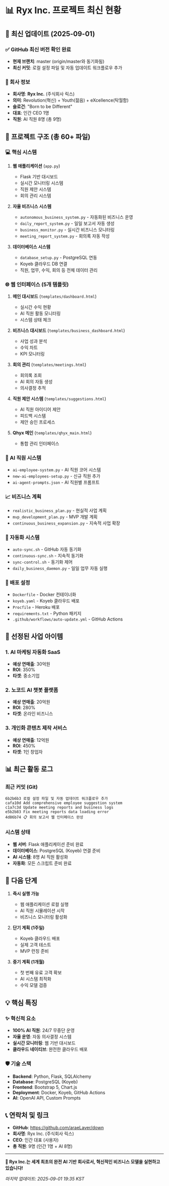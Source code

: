 # 📊 Ryx Inc. 프로젝트 최신 현황

## 🚀 최신 업데이트 (2025-09-01)

### ✅ GitHub 최신 버전 확인 완료
- **현재 브랜치**: master (origin/master와 동기화됨)
- **최신 커밋**: 로컬 설정 파일 및 자동 업데이트 워크플로우 추가

### 🏢 회사 정보
- **회사명**: **Ryx Inc.** (주식회사 릭스) 
- **의미**: Revolution(혁신) + Youth(젊음) + eXcellence(탁월함)
- **슬로건**: "Born to be Different"
- **대표**: 인간 CEO 1명
- **직원**: AI 직원 8명 (총 9명)

## 📁 프로젝트 구조 (총 60+ 파일)

### 💻 핵심 시스템
1. **웹 애플리케이션** (`app.py`)
   - Flask 기반 대시보드
   - 실시간 모니터링 시스템
   - 직원 제안 시스템
   - 회의 관리 시스템

2. **자율 비즈니스 시스템**
   - `autonomous_business_system.py` - 자동화된 비즈니스 운영
   - `daily_report_system.py` - 일일 보고서 자동 생성
   - `business_monitor.py` - 실시간 비즈니스 모니터링
   - `meeting_report_system.py` - 회의록 자동 작성

3. **데이터베이스 시스템**
   - `database_setup.py` - PostgreSQL 연동
   - Koyeb 클라우드 DB 연결
   - 직원, 업무, 수익, 회의 등 전체 데이터 관리

### 🌐 웹 인터페이스 (5개 템플릿)
1. **메인 대시보드** (`templates/dashboard.html`)
   - 실시간 수익 현황
   - AI 직원 활동 모니터링
   - 시스템 상태 체크

2. **비즈니스 대시보드** (`templates/business_dashboard.html`)
   - 사업 성과 분석
   - 수익 차트
   - KPI 모니터링

3. **회의 관리** (`templates/meetings.html`)
   - 회의록 조회
   - AI 회의 자동 생성
   - 의사결정 추적

4. **직원 제안 시스템** (`templates/suggestions.html`)
   - AI 직원 아이디어 제안
   - 피드백 시스템
   - 제안 승인 프로세스

5. **Qhyx 메인** (`templates/qhyx_main.html`)
   - 통합 관리 인터페이스

### 🤖 AI 직원 시스템
- `ai-employee-system.py` - AI 직원 코어 시스템
- `new-ai-employees-setup.py` - 신규 직원 추가
- `ai-agent-prompts.json` - AI 직원별 프롬프트

### 📈 비즈니스 계획
- `realistic_business_plan.py` - 현실적 사업 계획
- `mvp_development_plan.py` - MVP 개발 계획
- `continuous_business_expansion.py` - 지속적 사업 확장

### 🔄 자동화 시스템
- `auto-sync.sh` - GitHub 자동 동기화
- `continuous-sync.sh` - 지속적 동기화
- `sync-control.sh` - 동기화 제어
- `daily_business_daemon.py` - 일일 업무 자동 실행

### 🚀 배포 설정
- `Dockerfile` - Docker 컨테이너화
- `koyeb.yaml` - Koyeb 클라우드 배포
- `Procfile` - Heroku 배포
- `requirements.txt` - Python 패키지
- `.github/workflows/auto-update.yml` - GitHub Actions

## 🎯 선정된 사업 아이템

### 1. AI 마케팅 자동화 SaaS
- **예상 연매출**: 30억원
- **ROI**: 350%
- **타겟**: 중소기업

### 2. 노코드 AI 챗봇 플랫폼
- **예상 연매출**: 20억원
- **ROI**: 280%
- **타겟**: 온라인 비즈니스

### 3. 개인화 콘텐츠 제작 서비스
- **예상 연매출**: 12억원
- **ROI**: 450%
- **타겟**: 1인 창업자

## 📊 최근 활동 로그

### 최근 커밋 (Git)
```
6b2b6b3 로컬 설정 파일 및 자동 업데이트 워크플로우 추가
cafa10d Add comprehensive employee suggestion system
c1a7c3d Update meeting reports and business logs
e5b2b83 Fix meeting reports data loading error
4d86b74 📋 회의 보고서 웹 인터페이스 완성
```

### 시스템 상태
- **웹 서버**: Flask 애플리케이션 준비 완료
- **데이터베이스**: PostgreSQL (Koyeb) 연결 준비
- **AI 시스템**: 8명 AI 직원 활성화
- **자동화**: 모든 스크립트 준비 완료

## 🔮 다음 단계

1. **즉시 실행 가능**
   - 웹 애플리케이션 로컬 실행
   - AI 직원 시뮬레이션 시작
   - 비즈니스 모니터링 활성화

2. **단기 계획 (1주일)**
   - Koyeb 클라우드 배포
   - 실제 고객 테스트
   - MVP 런칭 준비

3. **중기 계획 (1개월)**
   - 첫 번째 유료 고객 확보
   - AI 시스템 최적화
   - 수익 모델 검증

## 💡 핵심 특징

### ✨ 혁신적 요소
- **100% AI 직원**: 24/7 무중단 운영
- **자율 운영**: 자동 의사결정 시스템
- **실시간 모니터링**: 웹 기반 대시보드
- **클라우드 네이티브**: 완전한 클라우드 배포

### 🛡️ 기술 스택
- **Backend**: Python, Flask, SQLAlchemy
- **Database**: PostgreSQL (Koyeb)
- **Frontend**: Bootstrap 5, Chart.js
- **Deployment**: Docker, Koyeb, GitHub Actions
- **AI**: OpenAI API, Custom Prompts

## 📞 연락처 및 링크

- **GitHub**: https://github.com/araeLaver/down
- **회사명**: Ryx Inc. (주식회사 릭스)
- **CEO**: 인간 대표 (사용자)
- **총 직원**: 9명 (인간 1명 + AI 8명)

---

**🎉 Ryx Inc.는 세계 최초의 완전 AI 기반 회사로서, 혁신적인 비즈니스 모델을 실현하고 있습니다!**

*마지막 업데이트: 2025-09-01 19:35 KST*